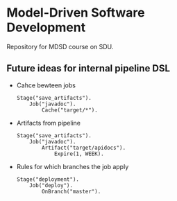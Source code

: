 # Model-Driven Software Development
Repository for MDSD course on SDU.

## Future ideas for internal pipeline DSL
- Cahce bewteen jobs
    ```
    Stage("save_artifacts").
        Job("javadoc").
            Cache("target/*").
    ```
- Artifacts from pipeline
    ```
    Stage("save_artifacts").
        Job("javadoc").
            Artifact("target/apidocs").
                Expire(1, WEEK).
    ```

- Rules for which branches the job apply
    ```
    Stage("deployment").
        Job("deploy").
            OnBranch("master").
    ```
